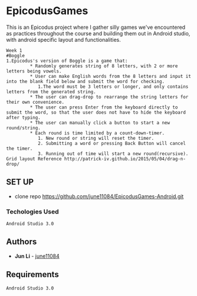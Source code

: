 # EpicodusGames

This is an Epicodus project where I gather silly games we've encountered as practices throughout the course and building them out in Android studio, with android specific layout and functionalities.
```
Week 1
#Boggle
1.Epicodus's version of Boggle is a game that:
         * Randomly generates string of 8 letters, with 2 or more letters being vowels.
         * User can make English words from the 8 letters and input it into the blank field below and submit the word for checking.
            1.The word must be 3 letters or longer, and only contains letters from the generated string.
         * The user can drag-drop to rearrange the string letters for their own convenience.
         * The user can press Enter from the keyboard directly to submit the word, so that the user does not have to hide the keyboard after typing.
         * The user can manually click a button to start a new round/string.
         * Each round is time limited by a count-down-timer.
            1. New round or string will reset the timer.
            2. Submitting a word or pressing Back Button will cancel the timer.
            3. Running out of time will start a new round(recursive).
Grid layout Reference http://patrick-iv.github.io/2015/05/04/drag-n-drop/
```



## SET UP

* clone repo https://github.com/june11084/EpicodusGames-Android.git

### Techologies Used
```
Android Studio 3.0
```

## Authors
* **Jun Li** - [june11084](https://github.com/june11084)


## Requirements
```
Android Studio 3.0
```
